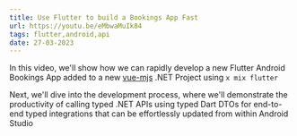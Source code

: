 ```yaml
---
title: Use Flutter to build a Bookings App Fast
url: https://youtu.be/eMbwaMuIk84
tags: flutter,android,api
date: 27-03-2023
---
```


In this video, we'll show how we can rapidly develop a new Flutter Android Bookings App
added to a new [vue-mjs](https://vue-mjs.web-templates.io) .NET Project using `x mix flutter`

Next, we'll dive into the development process, where we'll demonstrate the productivity
of calling typed .NET APIs using typed Dart DTOs for end-to-end typed integrations
that can be effortlessly updated from within Android Studio
